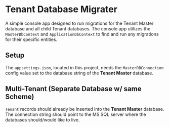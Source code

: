 # Tenant Database Migrater

A simple console app designed to run migrations for the Tenant Master database and all child Tenant databases. The console app utilizes the `MasterDbContext` and `ApplicationDbContext` to find and run any migrations for their specific entities.

## Setup

The `appsettings.json`, located in this project, needs the `MasterDBConnection` config value set to the database string of the **Tenant Master** database.

## Multi-Tenant (Separate Database w/ same Scheme)

`Tenant` records should already be inserted into the **Tenant Master** database. The connection string should point to the MS SQL server where the databases should/would like to live.
